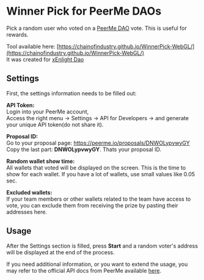 # Winner Pick for PeerMe DAOs
Pick a random user who voted on a [PeerMe DAO](https://peerme.io/) vote. This is useful for rewards.

Tool available here: [https://chainofindustry.github.io/WinnerPick-WebGL/](https://chainofindustry.github.io/WinnerPick-WebGL/)  
It was created for [xEnlight Dao](https://twitter.com/xEnlightDAO)

## Settings
First, the settings information needs to be filled out:  

**API Token:**  
Login into your PeerMe account,  
Access the right menu -> Settings -> API for Developers -> and generate your unique API token(do not share it).  

**Proposal ID:**  
Go to your proposal page: https://peerme.io/proposals/DNWOLypvwyGY  
Copy the last part: **DNWOLypvwyGY**. Thats your proposal ID.  

**Random wallet show time:**  
All wallets that voted will be displayed on the screen. This is the time to show for each wallet.
If you have a lot of wallets, use small values like 0.05 sec.  

**Excluded wallets:**  
If your team members or other wallets related to the team have access to vote, you can exclude them from receiving the prize by pasting their addresses here.


## Usage
After the Settings section is filled, press **Start** and a random voter's address will be displayed at the end of the process.

If you need additional information, or you want to extend the usage, you may refer to the official API docs from PeerMe available [here](https://api.peerme.io/docs/index.html).


